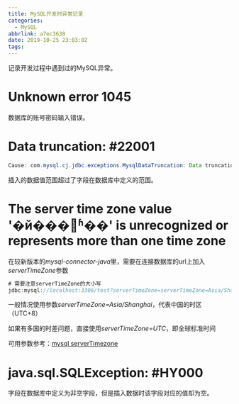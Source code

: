 ```yaml
---
title: MySQL开发时异常记录
categories:
  - MySQL
abbrlink: a7ec3638
date: 2019-10-25 23:03:02
tags:
---
```



记录开发过程中遇到过的MySQL异常。

<!-- more -->

# Unknown error 1045

数据库的账号密码输入错误。

# Data truncation: #22001

``` java
Cause: com.mysql.cj.jdbc.exceptions.MysqlDataTruncation: Data truncation: #22001
```

插入的数据值范围超过了字段在数据库中定义的范围。

# The server time zone value '�й���׼ʱ��' is unrecognized or represents more than one time zone

在较新版本的*mysql-connector-java*里，需要在连接数据库的url上加入*serverTimeZone*参数

``` java
# 需要注意serverTimeZone的大小写
jdbc:mysql://localhost:3306/test?serverTimeZone=serverTimeZone=Asia/Shanghai&useUnicode=true&characterEncoding=utf-8
```

一般情况使用参数*serverTimeZone=Asia/Shanghai*，代表中国的时区（UTC+8）

如果有多国的时差问题，直接使用*serverTimeZone=UTC*，即全球标准时间

可用参数参考：[mysql serverTimezone](https://blog.csdn.net/Shezzer/article/details/80201264)

# java.sql.SQLException: #HY000

字段在数据库中定义为非空字段，但是插入数据时该字段对应的值却为空。

